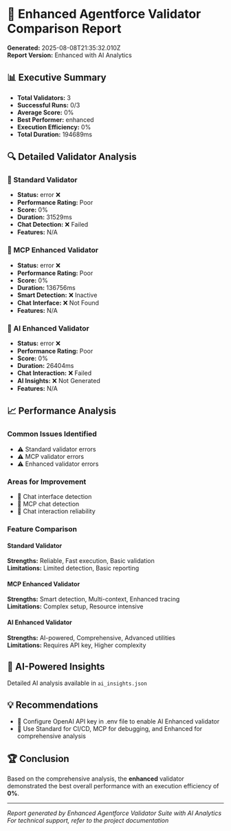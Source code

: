 # 🚀 Enhanced Agentforce Validator Comparison Report

**Generated:** 2025-08-08T21:35:32.010Z  
**Report Version:** Enhanced with AI Analytics

## 📊 Executive Summary
- **Total Validators:** 3
- **Successful Runs:** 0/3
- **Average Score:** 0%
- **Best Performer:** enhanced
- **Execution Efficiency:** 0%
- **Total Duration:** 194689ms

## 🔍 Detailed Validator Analysis

### 📝 Standard Validator
- **Status:** error ❌
- **Performance Rating:** Poor
- **Score:** 0%
- **Duration:** 31529ms
- **Chat Detection:** ❌ Failed
- **Features:** N/A

### 🧠 MCP Enhanced Validator
- **Status:** error ❌
- **Performance Rating:** Poor
- **Score:** 0%
- **Duration:** 136756ms
- **Smart Detection:** ❌ Inactive
- **Chat Interface:** ❌ Not Found
- **Features:** N/A

### 🤖 AI Enhanced Validator
- **Status:** error ❌
- **Performance Rating:** Poor
- **Score:** 0%
- **Duration:** 26404ms
- **Chat Interaction:** ❌ Failed
- **AI Insights:** ❌ Not Generated
- **Features:** N/A

## 📈 Performance Analysis

### Common Issues Identified
- ⚠️ Standard validator errors
- ⚠️ MCP validator errors
- ⚠️ Enhanced validator errors

### Areas for Improvement
- 🔧 Chat interface detection
- 🔧 MCP chat detection
- 🔧 Chat interaction reliability

### Feature Comparison

#### Standard Validator
**Strengths:** Reliable, Fast execution, Basic validation  
**Limitations:** Limited detection, Basic reporting

#### MCP Enhanced Validator
**Strengths:** Smart detection, Multi-context, Enhanced tracing  
**Limitations:** Complex setup, Resource intensive

#### AI Enhanced Validator
**Strengths:** AI-powered, Comprehensive, Advanced utilities  
**Limitations:** Requires API key, Higher complexity

## 🤖 AI-Powered Insights

Detailed AI analysis available in `ai_insights.json`

## 💡 Recommendations
- 🎯 Configure OpenAI API key in .env file to enable AI Enhanced validator
- 🎯 Use Standard for CI/CD, MCP for debugging, and Enhanced for comprehensive analysis

## 🏆 Conclusion

Based on the comprehensive analysis, the **enhanced** validator demonstrated the best overall performance with an execution efficiency of **0%**.

---
*Report generated by Enhanced Agentforce Validator Suite with AI Analytics*  
*For technical support, refer to the project documentation*

